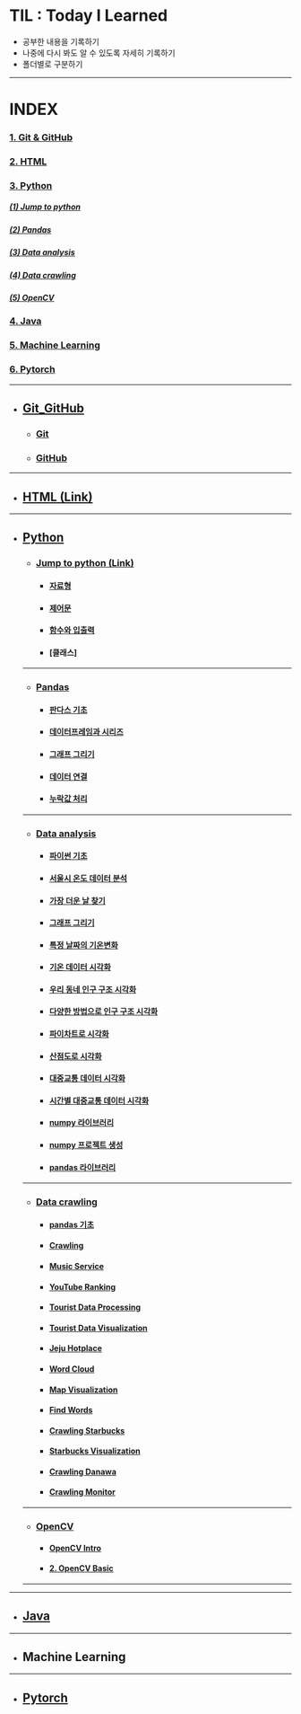 # TIL : Today I Learned

* 공부한 내용을 기록하기
* 나중에 다시 봐도 알 수 있도록 자세히 기록하기
* 폴더별로 구분하기
---
# INDEX   
### [1. Git & GitHub](#git_github)
### [2. HTML](#html)
### [3. Python](#python)   
##### [(1) Jump to python](#jump-to-python)   
##### [(2) Pandas](#pandas)   
##### [(3) Data analysis](#data-analysis)   
##### [(4) Data crawling](#data-crawling)   
##### [(5) OpenCV](#opencv)   
### [4. Java](#java)   
### [5. Machine Learning](#machine-learning)   
### [6. Pytorch](#pytorch)   

---

* ## [Git_GitHub](https://github.com/ejcho3792/TIL/tree/master/Git_GitHub)   
    * ### [Git](https://github.com/ejcho3792/TIL/blob/master/Git_GitHub/git_vscode.md)   
    * ### [GitHub](https://github.com/ejcho3792/TIL/blob/master/Git_GitHub/github.md)   

---

* ## [HTML](https://github.com/ejcho3792/TIL/blob/master/html/README.md)[ (Link) ](https://opentutorials.org/course/2039)   

---

* ## [Python](https://github.com/ejcho3792/TIL/tree/master/Python)
    * ### [Jump to python](https://github.com/ejcho3792/TIL/blob/master/Python/Jump_to_python)[ (Link) ](https://wikidocs.net/book/1)
        
        * #### [자료형](https://github.com/ejcho3792/TIL/blob/master/Python/Jump_to_python/Data_type.ipynb)
        * #### [제어문](https://github.com/ejcho3792/TIL/blob/master/Python/Jump_to_python/If_while_for.ipynb)
        * #### [함수와 입출력](https://github.com/ejcho3792/TIL/blob/master/Python/Jump_to_python/Func_input_output.ipynb)
        * #### [클래스]

    ---

    * ### [Pandas](https://github.com/ejcho3792/TIL/blob/master/Python/Pandas/README.md)
        * #### [판다스 기초](https://github.com/ejcho3792/TIL/blob/master/Python/Pandas/pandas_basic_2.ipynb)
        * #### [데이터프레임과 시리즈](https://github.com/ejcho3792/TIL/blob/master/Python/Pandas/pandas_basic_3.ipynb)
        * #### [그래프 그리기](https://github.com/ejcho3792/TIL/blob/master/Python/Pandas/pandas_basic_4.ipynb)
        * #### [데이터 연결](https://github.com/ejcho3792/TIL/blob/master/Python/Pandas/pandas_basic_5.ipynb)
        * #### [누락값 처리](https://github.com/ejcho3792/TIL/blob/master/Python/Pandas/pandas_basic_6.ipynb)

    ---

    * ### [Data analysis](https://github.com/ejcho3792/TIL/blob/master/Data_analysis_python/README.md)
        * #### [파이썬 기초](https://github.com/ejcho3792/TIL/blob/master/Data_analysis_python/DA00_python_tutorial/DA01_python_basic.ipynb)
        * #### [서울시 온도 데이터 분석](https://github.com/ejcho3792/TIL/blob/master/Data_analysis_python/DA01_seoul_temperature/DA02_Seoul_temp_analysis.ipynb)
        * #### [가장 더운 날 찾기](https://github.com/ejcho3792/TIL/blob/master/Data_analysis_python/DA01_seoul_temperature/DA03_Seoul_max_temp.ipynb)
        * #### [그래프 그리기](https://github.com/ejcho3792/TIL/blob/master/Data_analysis_python/DA02_visualization/DA04_graph_style.ipynb)
        * #### [특정 날짜의 기온변화](https://github.com/ejcho3792/TIL/blob/master/Data_analysis_python/DA02_visualization/DA05_oneday_temperature.ipynb)
        * #### [기온 데이터 시각화](https://github.com/ejcho3792/TIL/blob/master/Data_analysis_python/DA02_visualization/DA06_tmp_data_visualization.ipynb)
        * #### [우리 동네 인구 구조 시각화](https://github.com/ejcho3792/TIL/blob/master/Data_analysis_python/DA03_population/DA07_population_visualization.ipynb)
        * #### [다양한 방법으로 인구 구조 시각화](https://github.com/ejcho3792/TIL/blob/master/Data_analysis_python/DA03_population/DA08_population_barplot.ipynb)   
        * #### [파이차트로 시각화](https://github.com/ejcho3792/TIL/blob/master/Data_analysis_python/DA03_population/DA09_population_pie_chart.ipynb)
        * #### [산점도로 시각화](https://github.com/ejcho3792/TIL/blob/master/Data_analysis_python/DA03_population/DA10_population_scatter.ipynb)
        * #### [대중교통 데이터 시각화](https://github.com/ejcho3792/TIL/blob/master/Data_analysis_python/DA04_transport/DA11_transport_visualization.ipynb)
        * #### [시간별 대중교통 데이터 시각화](https://github.com/ejcho3792/TIL/blob/master/Data_analysis_python/DA04_transport/DA12_transport_time_visualization.ipynb)
        * #### [numpy 라이브러리](https://github.com/ejcho3792/TIL/blob/master/Data_analysis_python/DA05_python_library/DA13_Numpy_library.ipynb)
        * #### [numpy 프로젝트 생성](https://github.com/ejcho3792/TIL/blob/master/Data_analysis_python/DA05_python_library/DA14_Numpy_project.ipynb)
        * #### [pandas 라이브러리](https://github.com/ejcho3792/TIL/blob/master/Data_analysis_python/DA05_python_library/DA15_Pandas_library.ipynb)

    ---

    * ### [Data crawling](https://github.com/ejcho3792/TIL/blob/master/Data_crawling_python/README.md)
        * #### [pandas 기초](https://github.com/ejcho3792/TIL/blob/master/Data_crawling_python/DC02_data_analysis_basic/DC02_01_pandas.ipynb)
        * #### [Crawling](https://github.com/ejcho3792/TIL/blob/master/Data_crawling_python/DC02_data_analysis_basic/DC02_02_Crawling.ipynb)
        * #### [Music Service](https://github.com/ejcho3792/TIL/blob/master/Data_crawling_python/DC03_data_analysis_exercise/DC03_01_music_service.ipynb)   
        * #### [YouTube Ranking](https://github.com/ejcho3792/TIL/blob/master/Data_crawling_python/DC03_data_analysis_exercise/DC03_02_youtube_ranking.ipynb)   
        * #### [Tourist Data Processing](https://github.com/ejcho3792/TIL/blob/master/Data_crawling_python/DC04_tourists_event/DC04_01_tourist_data_processing.ipynb)
        * #### [Tourist Data Visualization](https://github.com/ejcho3792/TIL/blob/master/Data_crawling_python/DC04_tourists_event/DC04_02_tourist_data_visualization.ipynb)
        * #### [Jeju Hotplace](https://github.com/ejcho3792/TIL/blob/master/Data_crawling_python/DC05_jeju_hotplace/DC05_01_jeju_hotplace.ipynb)
        * #### [Word Cloud](https://github.com/ejcho3792/TIL/blob/master/Data_crawling_python/DC05_jeju_hot_place/DC05_02_word_cloud.ipynb)   
        * #### [Map Visualization](https://github.com/ejcho3792/TIL/blob/master/Data_crawling_python/DC05_jeju_hot_place/DC05_03_map_visualization.ipynb)   
        * #### [Find Words](https://github.com/ejcho3792/TIL/blob/master/Data_crawling_python/DC05_jeju_hot_place/DC05_04_find_words.ipynb)   
        * #### [Crawling Starbucks](https://github.com/ejcho3792/TIL/blob/master/Data_crawling_python/DC06_starbucks_location/DC06_01_crawling_starbucks.ipynb)   
        * #### [Starbucks Visualization](https://github.com/ejcho3792/TIL/blob/master/Data_crawling_python/DC06_starbucks_location/DC06_02_starbucks_visualization.ipynb)   
        * #### [Crawling Danawa](https://github.com/ejcho3792/TIL/blob/master/Data_crawling_python/DC07_best_product/DC07_01_crawling_danawa.ipynb)   
        * #### [Crawling Monitor](https://github.com/ejcho3792/TIL/blob/master/Data_crawling_python/DC07_best_product/DC07_02_crawling_monitor.ipynb)   
    ---
    
    * ### [OpenCV](https://github.com/ejcho3792/TIL/blob/master/opencv/README.md)
        * #### [OpenCV Intro](https://github.com/ejcho3792/TIL/blob/master/opencv/Ch_1_OpenCV_intro.ipynb)   
        * #### [2. OpenCV Basic](https://github.com/ejcho3792/TIL/blob/master/opencv/Ch_2_OpenCV_basic.ipynb)   





    ---

---




* ## [Java](https://github.com/ejcho3792/TIL/blob/master/Java/README.md)
---
* ## Machine Learning
---
* ## [Pytorch](https://github.com/ejcho3792/TIL/blob/master/pytorch/README.md)